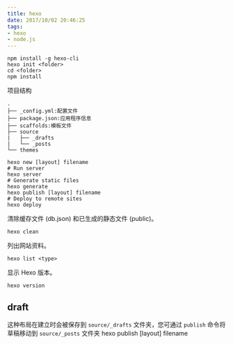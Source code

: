 ```yaml
---
title: hexo
date: 2017/10/02 20:46:25
tags:
- hexo
- node.js
---
```


```
npm install -g hexo-cli
hexo init <folder>
cd <folder>
npm install
```

项目结构

```
.
├── _config.yml:配置文件
├── package.json:应用程序信息
├── scaffolds:模板文件
├── source
|   ├── _drafts
|   └── _posts
└── themes
```

```
hexo new [layout] filename
# Run server
hexo server
# Generate static files
hexo generate
hexo publish [layout] filename
# Deploy to remote sites
hexo deploy
```


清除缓存文件 (db.json) 和已生成的静态文件 (public)。
```
hexo clean
```

列出网站资料。
```
hexo list <type>
```

显示 Hexo 版本。
```
hexo version
```

## draft

这种布局在建立时会被保存到 `source/_drafts` 文件夹，您可通过 `publish` 命令将草稿移动到 `source/_posts` 文件夹
hexo publish [layout] filename
